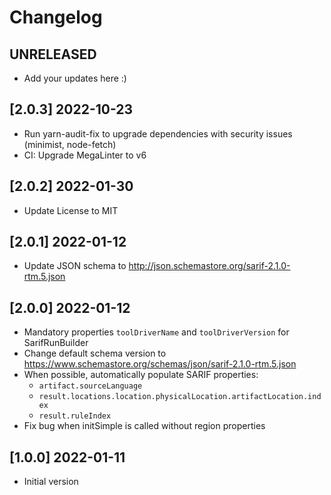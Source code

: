 # Changelog

## UNRELEASED

- Add your updates here :)

## [2.0.3] 2022-10-23

- Run yarn-audit-fix to upgrade dependencies with security issues (minimist, node-fetch)
- CI: Upgrade MegaLinter to v6

## [2.0.2] 2022-01-30

- Update License to MIT

## [2.0.1] 2022-01-12

- Update JSON schema to <http://json.schemastore.org/sarif-2.1.0-rtm.5.json>

## [2.0.0] 2022-01-12

- Mandatory properties `toolDriverName` and `toolDriverVersion` for SarifRunBuilder
- Change default schema version to <https://www.schemastore.org/schemas/json/sarif-2.1.0-rtm.5.json>
- When possible, automatically populate SARIF properties:
  - `artifact.sourceLanguage`
  - `result.locations.location.physicalLocation.artifactLocation.index`
  - `result.ruleIndex`
- Fix bug when initSimple is called without region properties

## [1.0.0] 2022-01-11

- Initial version
